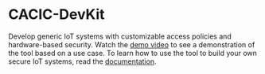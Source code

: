 # CACIC-DevKit

Develop generic IoT systems with customizable access policies and hardware-based security. Watch the [demo video](https://www.youtube.com/watch?v=CFEsD-25Mp0) to see a demonstration of the tool based on a use case.  To learn how to use the tool to build your own secure IoT systems, read the [documentation](https://cacic-devkit.readthedocs.io/en/latest/).
